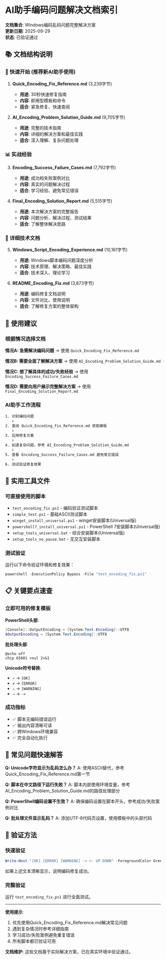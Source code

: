 # AI助手编码问题解决文档索引

**文档集合**: Windows编码乱码问题完整解决方案  
**更新日期**: 2025-09-29  
**状态**: 已验证通过  

## 📚 文档结构说明

### 🚀 快速开始 (推荐新AI助手使用)

1. **Quick_Encoding_Fix_Reference.md** (3,239字节)
   - **用途**: 30秒快速修复指南
   - **内容**: 即用型模板和命令
   - **适合**: 紧急修复、快速查阅

2. **AI_Encoding_Problem_Solution_Guide.md** (9,705字节)
   - **用途**: 完整的技术指南
   - **内容**: 详细的解决方案和最佳实践
   - **适合**: 深入理解、复杂问题处理

### 📊 实战经验

3. **Encoding_Success_Failure_Cases.md** (7,792字节)
   - **用途**: 成功和失败案例对比
   - **内容**: 真实的问题解决过程
   - **适合**: 学习经验、避免常见错误

4. **Final_Encoding_Solution_Report.md** (5,515字节)
   - **用途**: 本次解决方案的完整报告
   - **内容**: 问题分析、解决过程、测试结果
   - **适合**: 了解整体解决思路

### 📖 详细技术文档

5. **Windows_Script_Encoding_Experience.md** (10,161字节)
   - **用途**: Windows脚本编码问题深度分析
   - **内容**: 技术原理、解决策略、最佳实践
   - **适合**: 技术深入、理论学习

6. **README_Encoding_Fix.md** (3,873字节)
   - **用途**: 编码修复文档说明
   - **内容**: 文件对比、使用说明
   - **适合**: 了解修复方案的整体架构

## 🎯 使用建议

### 根据情况选择文档

**情况A: 急需解决编码问题**
→ 使用 `Quick_Encoding_Fix_Reference.md`

**情况B: 需要全面了解解决方案**
→ 使用 `AI_Encoding_Problem_Solution_Guide.md`

**情况C: 想了解具体的成功/失败经验**
→ 使用 `Encoding_Success_Failure_Cases.md`

**情况D: 需要向用户展示完整解决方案**
→ 使用 `Final_Encoding_Solution_Report.md`

### AI助手工作流程

```
1. 识别编码问题
   ↓
2. 查阅 Quick_Encoding_Fix_Reference.md 获取模板
   ↓
3. 应用修复方案
   ↓
4. 如遇复杂问题，参考 AI_Encoding_Problem_Solution_Guide.md
   ↓
5. 查看 Encoding_Success_Failure_Cases.md 避免常见错误
   ↓
6. 测试验证修复效果
```

## 🔧 实用工具文件

### 可直接使用的脚本

- `test_encoding_fix.ps1` - 编码验证测试脚本
- `simple_test.ps1` - 基础ASCII测试脚本
- `winget_install_universal.ps1` - winget安装脚本(Universal版)
- `powershell7_install_universal.ps1` - PowerShell 7安装脚本(Universal版)
- `setup_tools_universal.bat` - 综合安装脚本(Universal版)
- `setup_tools_no_pause.bat` - 无交互安装脚本

### 测试验证

运行以下命令验证环境和修复效果：
```powershell
powershell -ExecutionPolicy Bypass -File "test_encoding_fix.ps1"
```

## 📋 关键要点速查

### 立即可用的修复模板

**PowerShell头部**:
```powershell
[Console]::OutputEncoding = [System.Text.Encoding]::UTF8
$OutputEncoding = [System.Text.Encoding]::UTF8
```

**批处理头部**:
```batch
@echo off
chcp 65001 >nul 2>&1
```

**Unicode符号替换**:
- `✓` → `[OK]`
- `✗` → `[ERROR]`
- `⚠` → `[WARNING]`
- `→` → `->`

### 成功指标

- ✅ 脚本无编码错误运行
- ✅ 输出内容清晰可读
- ✅ 跨Windows环境兼容
- ✅ 完全自动化执行

## 🚨 常见问题快速解答

**Q: Unicode字符显示为乱码怎么办？**
A: 使用ASCII替代，参考Quick_Encoding_Fix_Reference.md第一节

**Q: 脚本在中文路径下运行失败？**
A: 脚本内部使用环境变量，参考AI_Encoding_Problem_Solution_Guide.md的路径处理部分

**Q: PowerShell编码设置不生效？**
A: 确保编码设置在脚本开头，参考成功/失败案例对比

**Q: 批处理文件显示乱码？**
A: 添加UTF-8代码页设置，使用模板中的头部代码

## 🎉 验证方法

### 快速验证
```powershell
Write-Host "[OK] [ERROR] [WARNING] -> <- UP DOWN" -ForegroundColor Green
```
如果上述文本清晰显示，说明编码修复成功。

### 完整验证
运行 `test_encoding_fix.ps1` 进行全面测试。

---

**使用提示**: 
1. 优先使用Quick_Encoding_Fix_Reference.md解决常见问题
2. 遇到复杂情况时参考详细指南
3. 学习成功/失败案例避免重复错误
4. 所有脚本都已验证可用

**文档维护**: 这些文档基于实际解决方案，已在真实环境中验证通过。
